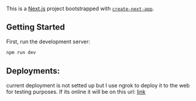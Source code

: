 This is a [Next.js](https://nextjs.org/) project bootstrapped with [`create-next-app`](https://github.com/vercel/next.js/tree/canary/packages/create-next-app).

## Getting Started

First, run the development server:

```bash
npm run dev
```
## Deployments:

 current deployment is not setted up but I use ngrok to deploy it to the web for testing purposes. If its online it will be on this url:
 [link](https://champion-generally-foal.ngrok-free.app)
